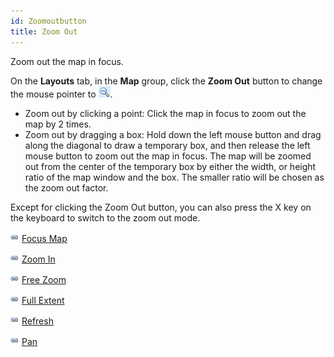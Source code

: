 ```yaml
---
id: Zoomoutbutton
title: Zoom Out
---
```

Zoom out the map in focus.

On the **Layouts** tab, in the **Map** group, click the **Zoom Out** button to change the mouse pointer to ![](img-en/zoomoutStatus.png).

  * Zoom out by clicking a point: Click the map in focus to zoom out the map by 2 times.
  * Zoom out by dragging a box: Hold down the left mouse button and drag along the diagonal to draw a temporary box, and then release the left mouse button to zoom out the map in focus. The map will be zoomed out from the center of the temporary box by either the width, or height ratio of the map window and the box. The smaller ratio will be chosen as the zoom out factor.

Except for clicking the Zoom Out button, you can also press the X key on the keyboard to switch to the zoom out mode.

![](../../img/smalltitle.png) [Focus Map](LockMapButton.htm)

![](../../img/smalltitle.png) [Zoom In](Zoominbutton.htm)

![](../../img/smalltitle.png) [Free Zoom](Zoomfreebutton.htm)

![](../../img/smalltitle.png) [Full Extent](EntireViewbutton.htm)

![](../../img/smalltitle.png) [Refresh](RefreshMapbutton.htm)

![](../../img/smalltitle.png) [Pan](PanButton.htm)